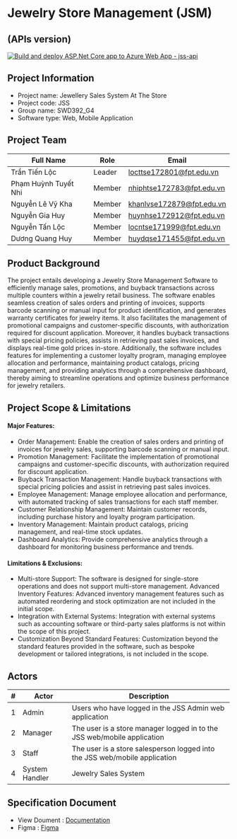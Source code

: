 # Jewelry Store Management (JSM)
## (APIs version)
[![Build and deploy ASP.Net Core app to Azure Web App - jss-api](https://github.com/Trantienloc2411/JewelryStoreManagement/actions/workflows/main_jss-api.yml/badge.svg)](https://github.com/Trantienloc2411/JewelryStoreManagement/actions/workflows/main_jss-api.yml)

## Project Information
- Project name: Jewellery Sales System At The Store
- Project code: JSS
- Group name: SWD392_G4
- Software type: Web, Mobile Application

## Project Team

| Full Name           | Role   | Email                                |
|---------------------|--------|--------------------------------------|
| Trần Tiến Lộc       | Leader | locttse172801@fpt.edu.vn             |
| Phạm Huỳnh Tuyết Nhi| Member | nhiphtse172783@fpt.edu.vn            |
| Nguyễn Lê Vỹ Kha    | Member | khanlvse172879@fpt.edu.vn            |
| Nguyễn Gia Huy      | Member | huynhse172912@fpt.edu.vn             |
| Nguyễn Tấn Lộc      | Member | locntse171999@fpt.edu.vn             |
| Dương Quang Huy     | Member | huydqse171455@fpt.edu.vn             |


## Product Background
The project entails developing a Jewelry Store Management Software to efficiently manage sales, promotions, and buyback transactions across multiple counters within a jewelry retail business. The software enables seamless creation of sales orders and printing of invoices, supports barcode scanning or manual input for product identification, and generates warranty certificates for jewelry items. It also facilitates the management of promotional campaigns and customer-specific discounts, with authorization required for discount application. Moreover, it handles buyback transactions with special pricing policies, assists in retrieving past sales invoices, and displays real-time gold prices in-store. Additionally, the software includes features for implementing a customer loyalty program, managing employee allocation and performance, maintaining product catalogs, pricing management, and providing analytics through a comprehensive dashboard, thereby aiming to streamline operations and optimize business performance for jewelry retailers.

##  Project Scope & Limitations
#### Major Features:
- Order Management: Enable the creation of sales orders and printing of invoices for jewelry sales, supporting barcode scanning or manual input.
- Promotion Management: Facilitate the implementation of promotional campaigns and customer-specific discounts, with authorization required for discount application.
- Buyback Transaction Management: Handle buyback transactions with special pricing policies and assist in retrieving past sales invoices.
- Employee Management: Manage employee allocation and performance, with automated tracking of sales transactions for each staff member.
- Customer Relationship Management: Maintain customer records, including purchase history and loyalty program participation.
- Inventory Management: Maintain product catalogs, pricing management, and real-time stock updates.
- Dashboard Analytics: Provide comprehensive analytics through a dashboard for monitoring business performance and trends.
#### Limitations & Exclusions:
- Multi-store Support: The software is designed for single-store operations and does not support multi-store management.
Advanced Inventory Features: Advanced inventory management features such as automated reordering and stock optimization are not included in the initial scope.
- Integration with External Systems: Integration with external systems such as accounting software or third-party sales platforms is not within the scope of this project.
- Customization Beyond Standard Features: Customization beyond the standard features provided in the software, such as bespoke development or tailored integrations, is not included in the scope.

## Actors
| # | Actor           | Description                                                    |
|---|-----------------|----------------------------------------------------------------|
| 1 | Admin           | Users who have logged in the JSS Admin web application         |
| 2 | Manager         | The user is a store manager logged in to the JSS web/mobile application |
| 3 | Staff           | The user is a store salesperson logged into the JSS web/mobile application |
| 4 | System Handler  | Jewelry Sales System                                           |

## Specification Document
- View Doument : [Documentation](https://docs.google.com/document/d/1psM3yRrP_dnpYRPpzy3S5bYv80SJStBA/edit?usp=sharing&rtpof=true&sd=true)
- Figma : [Figma](https://www.figma.com/design/2Q8QEwKPyA53mcSjazc6G8/Design-SWD392-(Copy)?t=0CS3AgO2JP0HrYBh-1)


